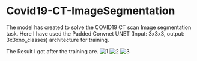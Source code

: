 # Covid19-CT-ImageSegmentation

The model has created to solve the COVID19 CT scan Image segmentation task. Here I have used the Padded Convnet UNET (Input: 3x3x3, output: 3x3xno_classes) architecture for training.

The Result I got after the training are.
![1](https://user-images.githubusercontent.com/75822824/149130504-bb95baca-843c-49e4-b0e0-d6a36dd302cc.png)
![2](https://user-images.githubusercontent.com/75822824/149130506-66ef808f-3666-40f8-a5df-7061a6c199ed.png)
![3](https://user-images.githubusercontent.com/75822824/149130509-64c2430b-26aa-4003-b0bd-4b5d40c9d9e4.png)
